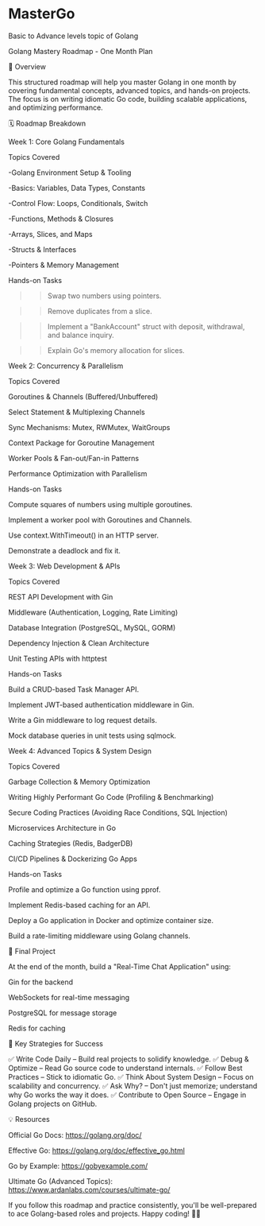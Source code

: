 # MasterGo
Basic to Advance levels topic of Golang


Golang Mastery Roadmap - One Month Plan

📌 Overview

This structured roadmap will help you master Golang in one month by covering fundamental concepts, advanced topics, and hands-on projects. The focus is on writing idiomatic Go code, building scalable applications, and optimizing performance.

🗓️ Roadmap Breakdown

Week 1: Core Golang Fundamentals

Topics Covered

-Golang Environment Setup & Tooling

-Basics: Variables, Data Types, Constants

-Control Flow: Loops, Conditionals, Switch

-Functions, Methods & Closures

-Arrays, Slices, and Maps

-Structs & Interfaces

-Pointers & Memory Management

Hands-on Tasks

>>Swap two numbers using pointers.

>>Remove duplicates from a slice.

>>Implement a "BankAccount" struct with deposit, withdrawal, and balance inquiry.

>>Explain Go's memory allocation for slices.

Week 2: Concurrency & Parallelism

Topics Covered

Goroutines & Channels (Buffered/Unbuffered)

Select Statement & Multiplexing Channels

Sync Mechanisms: Mutex, RWMutex, WaitGroups

Context Package for Goroutine Management

Worker Pools & Fan-out/Fan-in Patterns

Performance Optimization with Parallelism

Hands-on Tasks

Compute squares of numbers using multiple goroutines.

Implement a worker pool with Goroutines and Channels.

Use context.WithTimeout() in an HTTP server.

Demonstrate a deadlock and fix it.

Week 3: Web Development & APIs

Topics Covered

REST API Development with Gin

Middleware (Authentication, Logging, Rate Limiting)

Database Integration (PostgreSQL, MySQL, GORM)

Dependency Injection & Clean Architecture

Unit Testing APIs with httptest

Hands-on Tasks

Build a CRUD-based Task Manager API.

Implement JWT-based authentication middleware in Gin.

Write a Gin middleware to log request details.

Mock database queries in unit tests using sqlmock.

Week 4: Advanced Topics & System Design

Topics Covered

Garbage Collection & Memory Optimization

Writing Highly Performant Go Code (Profiling & Benchmarking)

Secure Coding Practices (Avoiding Race Conditions, SQL Injection)

Microservices Architecture in Go

Caching Strategies (Redis, BadgerDB)

CI/CD Pipelines & Dockerizing Go Apps

Hands-on Tasks

Profile and optimize a Go function using pprof.

Implement Redis-based caching for an API.

Deploy a Go application in Docker and optimize container size.

Build a rate-limiting middleware using Golang channels.

🎯 Final Project

At the end of the month, build a "Real-Time Chat Application" using:

Gin for the backend

WebSockets for real-time messaging

PostgreSQL for message storage

Redis for caching

🚀 Key Strategies for Success

✅ Write Code Daily – Build real projects to solidify knowledge.
✅ Debug & Optimize – Read Go source code to understand internals.
✅ Follow Best Practices – Stick to idiomatic Go.
✅ Think About System Design – Focus on scalability and concurrency.
✅ Ask Why? – Don't just memorize; understand why Go works the way it does.
✅ Contribute to Open Source – Engage in Golang projects on GitHub.

💡 Resources

Official Go Docs: https://golang.org/doc/

Effective Go: https://golang.org/doc/effective_go.html

Go by Example: https://gobyexample.com/

Ultimate Go (Advanced Topics): https://www.ardanlabs.com/courses/ultimate-go/

If you follow this roadmap and practice consistently, you'll be well-prepared to ace Golang-based roles and projects. Happy coding! 🎯🚀

